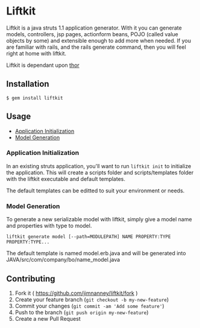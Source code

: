 # Liftkit

Liftkit is a java struts 1.1 application generator. With it you can generate models, controllers, jsp pages, actionform beans, POJO (called value objects by some) and extensible enough to add more when needed. If you are familiar with rails, and the rails generate command, then you will feel right at home with liftkit.

Liftkit is dependant upon [thor](thor)

## Installation

    $ gem install liftkit

## Usage

* [Application Initialization](#application-initialization)
* [Model Generation](#model-generation)

### Application Initialization

In an existing struts application, you'll want to run ```liftkit init``` to initialize the application.  This will create a scripts folder and scripts/templates folder with the liftkit executable and default templates.

The default templates can be editted to suit your environment or needs.

### Model Generation

To generate a new serializable model with liftkit, simply give a model name and properties with type to model.

    liftkit generate model [--path=MODULEPATH] NAME PROPERTY:TYPE PROPERTY:TYPE...

The default template is named model.erb.java and will be generated into JAVA/src/com/company/bo/name_model.java

## Contributing

1. Fork it ( https://github.com/jimnanney/liftkit/fork )
2. Create your feature branch (`git checkout -b my-new-feature`)
3. Commit your changes (`git commit -am 'Add some feature'`)
4. Push to the branch (`git push origin my-new-feature`)
5. Create a new Pull Request

[thor]: http://whatisthor.com
